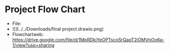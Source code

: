 # Project Flow Chart
* File:
* ![](../../Downloads/final project.drawio.png)
* Flowchartweb:
  https://drive.google.com/file/d/1MpRDkiYeOPTscoSrQapT2jOMVnOo6a-1/view?usp=sharing
